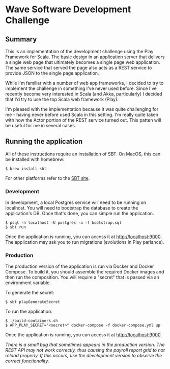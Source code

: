 # Wave Software Development Challenge

## Summary

This is an implementation of the development challenge using the Play
Framework for Scala. The basic design in an application server that
delivers a single web page that ultimately becomes a single page web
application. The same service that served the page also acts as a REST
service to provide JSON to the single page application.

While I'm familiar with a number of web app frameworks, I decided to
try to implement the challenge in something I've never used
before. Since I've recently become very interested in Scala (and Akka,
particularly) I decided that I'd try to use the top Scala web
framework (Play).

I'm pleased with the implementation because it was quite challenging
for me - having never before used Scala in this setting. I'm really
quite taken with how the Actor portion of the REST service turned
out. This patten will be useful for me in several cases.

## Running the application

All of these instructions require an installation of SBT. On MacOS,
this can be installed with homebrew:

```
$ brew install sbt
```

For other platforms refer to the [SBT
site](https://www.scala-sbt.org/).

### Development

In development, a local Postgres service will need to be running on
localhost. You will need to bootstrap the database to create the
application's DB. Once that's done, you can simple run the
application.

```
$ psql -h localhost -U postgres -a -f bootstrap.sql
$ sbt run
```

Once the application is running, you can access it at
[http://localhost:9000](http://localhost:9000). The application may
ask you to run migrations (evolutions in Play parlance).

### Production

The production version of the application is run via Docker and Docker
Compose. To build it, you should assemble the required Docker images
and then run the composition. You will require a "secret" that is
passed via an environment variable.

To generate the secret:

```
$ sbt playGenerateSecret
```

To run the application:

```
$ ./build-containers.sh
$ APP_PLAY_SECRET="<secret>" docker-compose -f docker-compose.yml up
```

Once the application is running, you can access it at
[http://localhost:9000](http://localhost:9000).

*There is a small bug that sometimes appears in the production
version. The REST API may not work correctly, thus causing the payroll
report grid to not reload properly. If this occurs, use the
development version to observe the correct functionality.*
